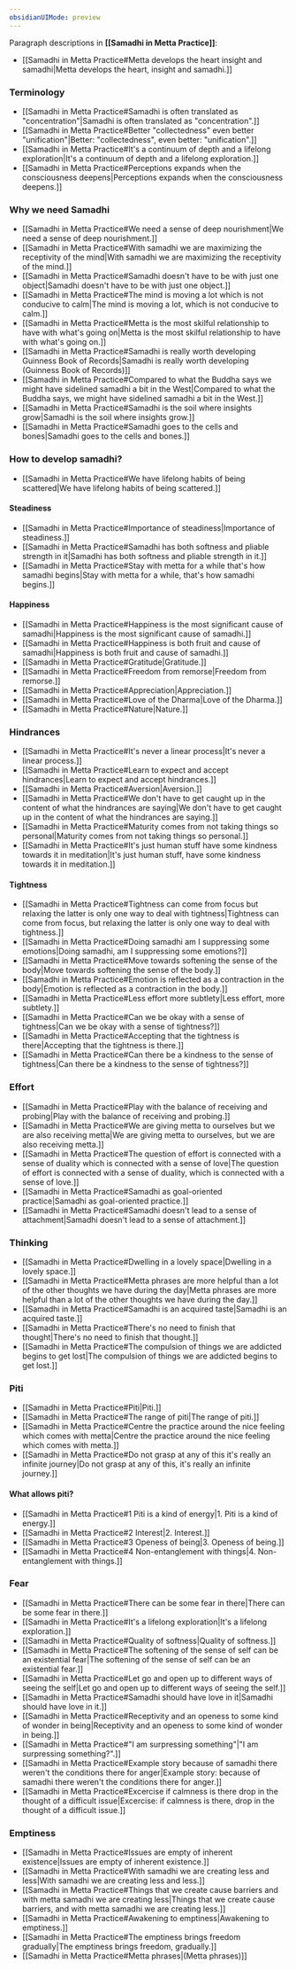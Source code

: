 ```yaml
---
obsidianUIMode: preview
---
```

Paragraph descriptions in **[[Samadhi in Metta Practice]]**:
- [[Samadhi in Metta Practice#Metta develops the heart insight and samadhi|Metta develops the heart, insight and samadhi.]]
### Terminology
- [[Samadhi in Metta Practice#Samadhi is often translated as "concentration"|Samadhi is often translated as "concentration".]]
- [[Samadhi in Metta Practice#Better "collectedness" even better "unification"|Better: "collectedness", even better: "unification".]]
- [[Samadhi in Metta Practice#It's a continuum of depth and a lifelong exploration|It's a continuum of depth and a lifelong exploration.]]
- [[Samadhi in Metta Practice#Perceptions expands when the consciousness deepens|Perceptions expands when the consciousness deepens.]]
### Why we need Samadhi
- [[Samadhi in Metta Practice#We need a sense of deep nourishment|We need a sense of deep nourishment.]]
- [[Samadhi in Metta Practice#With samadhi we are maximizing the receptivity of the mind|With samadhi we are maximizing the receptivity of the mind.]]
- [[Samadhi in Metta Practice#Samadhi doesn't have to be with just one object|Samadhi doesn't have to be with just one object.]]
- [[Samadhi in Metta Practice#The mind is moving a lot which is not conducive to calm|The mind is moving a lot, which is not conducive to calm.]]
- [[Samadhi in Metta Practice#Metta is the most skilful relationship to have with what's going on|Metta is the most skilful relationship to have with what's going on.]]
- [[Samadhi in Metta Practice#Samadhi is really worth developing Guinness Book of Records|Samadhi is really worth developing (Guinness Book of Records)]]
- [[Samadhi in Metta Practice#Compared to what the Buddha says we might have sidelined samadhi a bit in the West|Compared to what the Buddha says, we might have sidelined samadhi a bit in the West.]]
- [[Samadhi in Metta Practice#Samadhi is the soil where insights grow|Samadhi is the soil where insights grow.]]
- [[Samadhi in Metta Practice#Samadhi goes to the cells and bones|Samadhi goes to the cells and bones.]]
### How to develop samadhi?
- [[Samadhi in Metta Practice#We have lifelong habits of being scattered|We have lifelong habits of being scattered.]]
#### Steadiness
- [[Samadhi in Metta Practice#Importance of steadiness|Importance of steadiness.]]
- [[Samadhi in Metta Practice#Samadhi has both softness and pliable strength in it|Samadhi has both softness and pliable strength in it.]]
- [[Samadhi in Metta Practice#Stay with metta for a while that's how samadhi begins|Stay with metta for a while, that's how samadhi begins.]]
#### Happiness
- [[Samadhi in Metta Practice#Happiness is the most significant cause of samadhi|Happiness is the most significant cause of samadhi.]]
- [[Samadhi in Metta Practice#Happiness is both fruit and cause of samadhi|Happiness is both fruit and cause of samadhi.]]
- [[Samadhi in Metta Practice#Gratitude|Gratitude.]]
- [[Samadhi in Metta Practice#Freedom from remorse|Freedom from remorse.]]
- [[Samadhi in Metta Practice#Appreciation|Appreciation.]]
- [[Samadhi in Metta Practice#Love of the Dharma|Love of the Dharma.]]
- [[Samadhi in Metta Practice#Nature|Nature.]]
### Hindrances
- [[Samadhi in Metta Practice#It's never a linear process|It's never a linear process.]]
- [[Samadhi in Metta Practice#Learn to expect and accept hindrances|Learn to expect and accept hindrances.]]
- [[Samadhi in Metta Practice#Aversion|Aversion.]]
- [[Samadhi in Metta Practice#We don't have to get caught up in the content of what the hindrances are saying|We don't have to get caught up in the content of what the hindrances are saying.]]
- [[Samadhi in Metta Practice#Maturity comes from not taking things so personal|Maturity comes from not taking things so personal.]]
- [[Samadhi in Metta Practice#It's just human stuff have some kindness towards it in meditation|It's just human stuff, have some kindness towards it in meditation.]]
#### Tightness
- [[Samadhi in Metta Practice#Tightness can come from focus but relaxing the latter is only one way to deal with tightness|Tightness can come from focus, but relaxing the latter is only one way to deal with tightness.]]
- [[Samadhi in Metta Practice#Doing samadhi am I suppressing some emotions|Doing samadhi, am I suppressing some emotions?]]
- [[Samadhi in Metta Practice#Move towards softening the sense of the body|Move towards softening the sense of the body.]]
- [[Samadhi in Metta Practice#Emotion is reflected as a contraction in the body|Emotion is reflected as a contraction in the body.]]
- [[Samadhi in Metta Practice#Less effort more subtlety|Less effort, more subtlety.]]
- [[Samadhi in Metta Practice#Can we be okay with a sense of tightness|Can we be okay with a sense of tightness?]]
- [[Samadhi in Metta Practice#Accepting that the tightness is there|Accepting that the tightness is there.]]
- [[Samadhi in Metta Practice#Can there be a kindness to the sense of tightness|Can there be a kindness to the sense of tightness?]]
### Effort
- [[Samadhi in Metta Practice#Play with the balance of receiving and probing|Play with the balance of receiving and probing.]]
- [[Samadhi in Metta Practice#We are giving metta to ourselves but we are also receiving metta|We are giving metta to ourselves, but we are also receiving metta.]]
- [[Samadhi in Metta Practice#The question of effort is connected with a sense of duality which is connected with a sense of love|The question of effort is connected with a sense of duality, which is connected with a sense of love.]]
- [[Samadhi in Metta Practice#Samadhi as goal-oriented practice|Samadhi as goal-oriented practice.]]
- [[Samadhi in Metta Practice#Samadhi doesn't lead to a sense of attachment|Samadhi doesn't lead to a sense of attachment.]]
### Thinking
- [[Samadhi in Metta Practice#Dwelling in a lovely space|Dwelling in a lovely space.]]
- [[Samadhi in Metta Practice#Metta phrases are more helpful than a lot of the other thoughts we have during the day|Metta phrases are more helpful than a lot of the other thoughts we have during the day.]]
- [[Samadhi in Metta Practice#Samadhi is an acquired taste|Samadhi is an acquired taste.]]
- [[Samadhi in Metta Practice#There's no need to finish that thought|There's no need to finish that thought.]]
- [[Samadhi in Metta Practice#The compulsion of things we are addicted begins to get lost|The compulsion of things we are addicted begins to get lost.]]
### Piti
- [[Samadhi in Metta Practice#Piti|Piti.]]
- [[Samadhi in Metta Practice#The range of piti|The range of piti.]]
- [[Samadhi in Metta Practice#Centre the practice around the nice feeling which comes with metta|Centre the practice around the nice feeling which comes with metta.]]
- [[Samadhi in Metta Practice#Do not grasp at any of this it's really an infinite journey|Do not grasp at any of this, it's really an infinite journey.]]
#### What allows piti?
- [[Samadhi in Metta Practice#1 Piti is a kind of energy|1. Piti is a kind of energy.]]
- [[Samadhi in Metta Practice#2 Interest|2. Interest.]]
- [[Samadhi in Metta Practice#3 Openess of being|3. Openess of being.]]
- [[Samadhi in Metta Practice#4 Non-entanglement with things|4. Non-entanglement with things.]]
### Fear
- [[Samadhi in Metta Practice#There can be some fear in there|There can be some fear in there.]]
- [[Samadhi in Metta Practice#It's a lifelong exploration|It's a lifelong exploration.]]
- [[Samadhi in Metta Practice#Quality of softness|Quality of softness.]]
- [[Samadhi in Metta Practice#The softening of the sense of self can be an existential fear|The softening of the sense of self can be an existential fear.]]
- [[Samadhi in Metta Practice#Let go and open up to different ways of seeing the self|Let go and open up to different ways of seeing the self.]]
- [[Samadhi in Metta Practice#Samadhi should have love in it|Samadhi should have love in it.]]
- [[Samadhi in Metta Practice#Receptivity and an openess to some kind of wonder in being|Receptivity and an openess to some kind of wonder in being.]]
- [[Samadhi in Metta Practice#"I am surpressing something"|"I am surpressing something?".]]
- [[Samadhi in Metta Practice#Example story because of samadhi there weren't the conditions there for anger|Example story: because of samadhi there weren't the conditions there for anger.]]
- [[Samadhi in Metta Practice#Excercise if calmness is there drop in the thought of a difficult issue|Excercise: if calmness is there, drop in the thought of a difficult issue.]]
### Emptiness
- [[Samadhi in Metta Practice#Issues are empty of inherent existence|Issues are empty of inherent existence.]]
- [[Samadhi in Metta Practice#With samadhi we are creating less and less|With samadhi we are creating less and less.]]
- [[Samadhi in Metta Practice#Things that we create cause barriers and with metta samadhi we are creating less|Things that we create cause barriers, and with metta samadhi we are creating less.]]
- [[Samadhi in Metta Practice#Awakening to emptiness|Awakening to emptiness.]]
- [[Samadhi in Metta Practice#The emptiness brings freedom gradually|The emptiness brings freedom, gradually.]]
- [[Samadhi in Metta Practice#Metta phrases|(Metta phrases)]]
